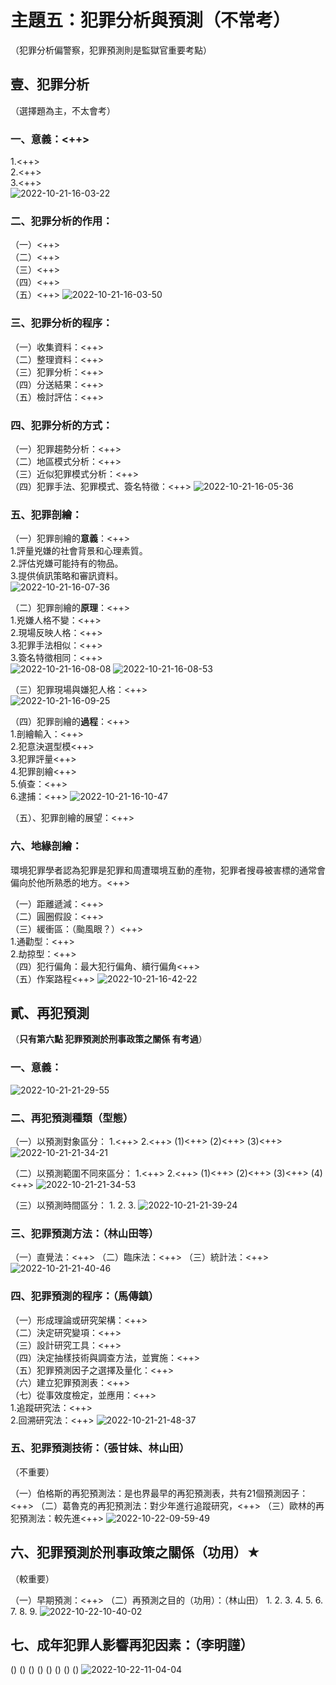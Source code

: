 # 主題五：犯罪分析與預測（不常考）

（犯罪分析偏警察，犯罪預測則是監獄官重要考點）

## 壹、犯罪分析

（選擇題為主，不太會考）

### 一、意義：<++><br>

1.<++><br>
2.<++><br>
3.<++><br>
![2022-10-21-16-03-22](.assets/c01.s05/_2022-10-21-16-03-22.png)

### 二、犯罪分析的作用：<br>

（一）<++><br>
（二）<++><br>
（三）<++><br>
（四）<++><br>
（五）<++>
![2022-10-21-16-03-50](.assets/c01.s05/_2022-10-21-16-03-50.png)

### 三、犯罪分析的程序：<br>

（一）收集資料：<++><br>
（二）整理資料：<++><br>
（三）犯罪分析：<++><br>
（四）分送結果：<++><br>
（五）檢討評估：<++>

### 四、犯罪分析的方式：<br>

（一）犯罪趨勢分析：<++><br>
（二）地區模式分析：<++><br>
（三）近似犯罪模式分析：<++><br>
（四）犯罪手法、犯罪模式、簽名特徵：<++>
![2022-10-21-16-05-36](.assets/c01.s05/_2022-10-21-16-05-36.png)

### 五、犯罪剖繪：<br>

（一）犯罪剖繪的<b>意義</b>：<++><br>
1.評量兇嫌的社會背景和心理素質。<br>
2.評估兇嫌可能持有的物品。<br>
3.提供偵訊策略和審訊資料。<br>
![2022-10-21-16-07-36](.assets/c01.s05/_2022-10-21-16-07-36.png)

（二）犯罪剖繪的<b>原理</b>：<++><br>
1.兇嫌人格不變：<++><br>
2.現場反映人格：<++><br>
3.犯罪手法相似：<++><br>
3.簽名特徵相同：<++><br>
![2022-10-21-16-08-08](.assets/c01.s05/_2022-10-21-16-08-08.png)
![2022-10-21-16-08-53](.assets/c01.s05/_2022-10-21-16-08-53.png)

（三）犯罪現場與嫌犯人格：<++><br>
![2022-10-21-16-09-25](.assets/c01.s05/_2022-10-21-16-09-25.png)

（四）犯罪剖繪的<b>過程</b>：<++><br>
1.剖繪輸入：<++><br>
2.犯意決選型模<++><br>
3.犯罪評量<++><br>
4.犯罪剖繪<++><br>
5.偵查：<++><br>
6.逮捕：<++>
![2022-10-21-16-10-47](.assets/c01.s05/_2022-10-21-16-10-47.png)

（五）、犯罪剖繪的展望：<++>

### 六、地緣剖繪：

環境犯罪學者認為犯罪是犯罪和周遭環境互動的產物，犯罪者搜尋被害標的通常會偏向於他所熟悉的地方。<++>

（一）距離遞減：<++><br>
（二）圓圈假設：<++><br>
（三）緩衝區：（颱風眼？）<++><br>
1.通勸型：<++><br>
2.劫掠型：<++><br>
（四）犯行偏角：最大犯行偏角、續行偏角<++><br>
（五）作案路程<++>
![2022-10-21-16-42-22](.assets/c01.s05/_2022-10-21-16-42-22.png)

## 貳、再犯預測

（<b>只有第六點 犯罪預測於刑事政策之關係 有考過</b>）

### 一、意義：

![2022-10-21-21-29-55](.assets/c01.s05/_2022-10-21-21-29-55.png)

### 二、再犯預測種類（型態）

（一）以預測對象區分：
1.<++>
2.<++>
(1)<++>
(2)<++>
(3)<++>
![2022-10-21-21-34-21](.assets/c01.s05/_2022-10-21-21-34-21.png)

（二）以預測範圍不同來區分：
1.<++>
2.<++>
(1)<++>
(2)<++>
(3)<++>
(4)<++>
![2022-10-21-21-34-53](.assets/c01.s05/_2022-10-21-21-34-53.png)

（三）以預測時間區分：
1.
2.
3.
![2022-10-21-21-39-24](.assets/c01.s05/_2022-10-21-21-39-24.png)

### 三、犯罪預測方法：（林山田等）

（一）直覺法：<++>
（二）臨床法：<++>
（三）統計法：<++>
![2022-10-21-21-40-46](.assets/c01.s05/_2022-10-21-21-40-46.png)

### 四、犯罪預測的程序：（馬傳鎮）

（一）形成理論或研究架構：<++><br>
（二）決定研究變項：<++><br>
（三）設計研究工具：<++><br>
（四）決定抽樣技術與調查方法，並實施：<++><br>
（五）犯罪預測因子之選擇及量化：<++><br>
（六）建立犯罪預測表：<++><br>
（七）從事效度檢定，並應用：<++><br>
1.追蹤研究法：<++><br>
2.回溯研究法：<++>
![2022-10-21-21-48-37](.assets/c01.s05/_2022-10-21-21-48-37.png)


### 五、犯罪預測技術：（張甘妹、林山田）

（不重要）

（一）伯格斯的再犯預測法：是也界最早的再犯預測表，共有21個預測因子：<++>
（二）葛魯克的再犯預測法：對少年進行追蹤研究，<++>
（三）歐林的再犯預測法：較先進<++>
![2022-10-22-09-59-49](.assets/c01.s05/_2022-10-22-09-59-49.png)

## 六、犯罪預測於刑事政策之關係（功用）★

（較重要）

（一）早期預測：<++>
（二）再預測之目的（功用）：（林山田）
1.
2.
3.
4.
5.
6.
7.
8.
9.
![2022-10-22-10-40-02](.assets/c01.s05/_2022-10-22-10-40-02.png)

## 七、成年犯罪人影響再犯因素：（李明謹）

()
()
()
()
()
()
()
()
![2022-10-22-11-04-04](.assets/c01.s05/_2022-10-22-11-04-04.png)

## 
## 
## 

